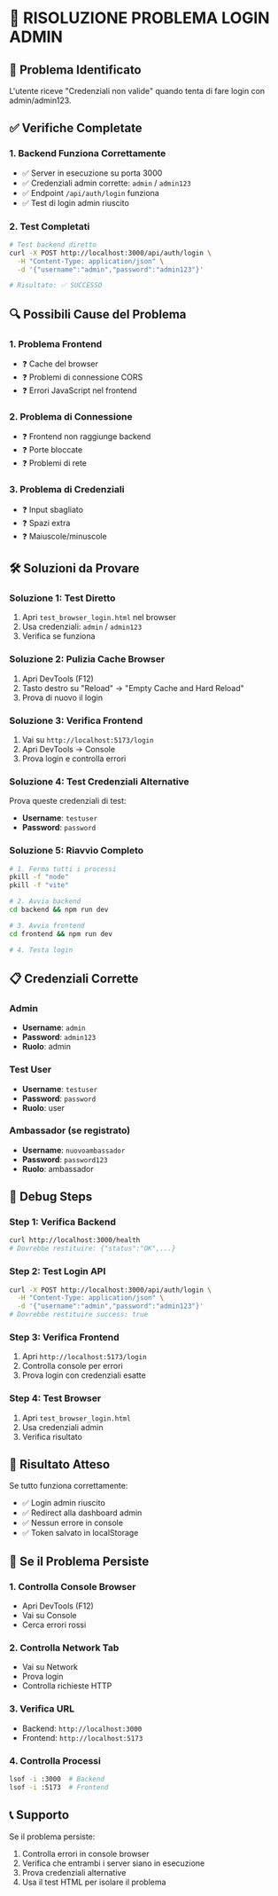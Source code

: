 # 🔧 RISOLUZIONE PROBLEMA LOGIN ADMIN

## 🎯 **Problema Identificato**
L'utente riceve "Credenziali non valide" quando tenta di fare login con admin/admin123.

## ✅ **Verifiche Completate**

### **1. Backend Funziona Correttamente**
- ✅ Server in esecuzione su porta 3000
- ✅ Credenziali admin corrette: `admin` / `admin123`
- ✅ Endpoint `/api/auth/login` funziona
- ✅ Test di login admin riuscito

### **2. Test Completati**
```bash
# Test backend diretto
curl -X POST http://localhost:3000/api/auth/login \
  -H "Content-Type: application/json" \
  -d '{"username":"admin","password":"admin123"}'

# Risultato: ✅ SUCCESSO
```

## 🔍 **Possibili Cause del Problema**

### **1. Problema Frontend**
- ❓ Cache del browser
- ❓ Problemi di connessione CORS
- ❓ Errori JavaScript nel frontend

### **2. Problema di Connessione**
- ❓ Frontend non raggiunge backend
- ❓ Porte bloccate
- ❓ Problemi di rete

### **3. Problema di Credenziali**
- ❓ Input sbagliato
- ❓ Spazi extra
- ❓ Maiuscole/minuscole

## 🛠️ **Soluzioni da Provare**

### **Soluzione 1: Test Diretto**
1. Apri `test_browser_login.html` nel browser
2. Usa credenziali: `admin` / `admin123`
3. Verifica se funziona

### **Soluzione 2: Pulizia Cache Browser**
1. Apri DevTools (F12)
2. Tasto destro su "Reload" → "Empty Cache and Hard Reload"
3. Prova di nuovo il login

### **Soluzione 3: Verifica Frontend**
1. Vai su `http://localhost:5173/login`
2. Apri DevTools → Console
3. Prova login e controlla errori

### **Soluzione 4: Test Credenziali Alternative**
Prova queste credenziali di test:
- **Username**: `testuser`
- **Password**: `password`

### **Soluzione 5: Riavvio Completo**
```bash
# 1. Ferma tutti i processi
pkill -f "node"
pkill -f "vite"

# 2. Avvia backend
cd backend && npm run dev

# 3. Avvia frontend
cd frontend && npm run dev

# 4. Testa login
```

## 📋 **Credenziali Corrette**

### **Admin**
- **Username**: `admin`
- **Password**: `admin123`
- **Ruolo**: admin

### **Test User**
- **Username**: `testuser`
- **Password**: `password`
- **Ruolo**: user

### **Ambassador (se registrato)**
- **Username**: `nuovoambassador`
- **Password**: `password123`
- **Ruolo**: ambassador

## 🔧 **Debug Steps**

### **Step 1: Verifica Backend**
```bash
curl http://localhost:3000/health
# Dovrebbe restituire: {"status":"OK",...}
```

### **Step 2: Test Login API**
```bash
curl -X POST http://localhost:3000/api/auth/login \
  -H "Content-Type: application/json" \
  -d '{"username":"admin","password":"admin123"}'
# Dovrebbe restituire success: true
```

### **Step 3: Verifica Frontend**
1. Apri `http://localhost:5173/login`
2. Controlla console per errori
3. Prova login con credenziali esatte

### **Step 4: Test Browser**
1. Apri `test_browser_login.html`
2. Usa credenziali admin
3. Verifica risultato

## 🎯 **Risultato Atteso**

Se tutto funziona correttamente:
- ✅ Login admin riuscito
- ✅ Redirect alla dashboard admin
- ✅ Nessun errore in console
- ✅ Token salvato in localStorage

## 🚨 **Se il Problema Persiste**

### **1. Controlla Console Browser**
- Apri DevTools (F12)
- Vai su Console
- Cerca errori rossi

### **2. Controlla Network Tab**
- Vai su Network
- Prova login
- Controlla richieste HTTP

### **3. Verifica URL**
- Backend: `http://localhost:3000`
- Frontend: `http://localhost:5173`

### **4. Controlla Processi**
```bash
lsof -i :3000  # Backend
lsof -i :5173  # Frontend
```

## 📞 **Supporto**

Se il problema persiste:
1. Controlla errori in console browser
2. Verifica che entrambi i server siano in esecuzione
3. Prova credenziali alternative
4. Usa il test HTML per isolare il problema 
